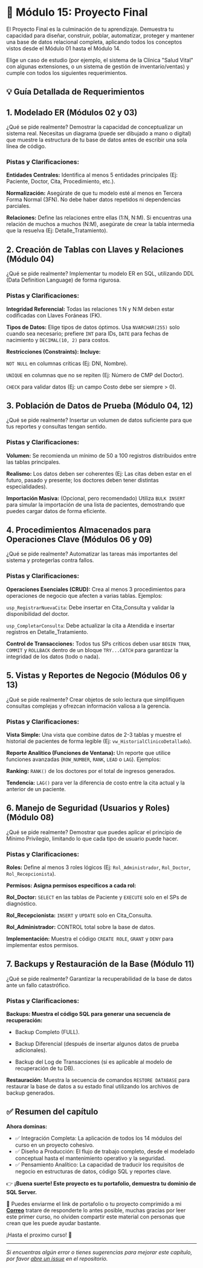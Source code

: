 # 📘 Módulo 15: Proyecto Final
El Proyecto Final es la culminación de tu aprendizaje. Demuestra tu capacidad para diseñar, construir, poblar, automatizar, proteger y mantener una base de datos relacional completa, aplicando todos los conceptos vistos desde el Módulo 01 hasta el Módulo 14.

Elige un caso de estudio (por ejemplo, el sistema de la Clínica "Salud Vital" con algunas extensiones, o un sistema de gestión de inventario/ventas) y cumple con todos los siguientes requerimientos.

## 💡 Guía Detallada de Requerimientos

## 1. Modelado ER (Módulos 02 y 03)
¿Qué se pide realmente?
Demostrar la capacidad de conceptualizar un sistema real. Necesitas un diagrama (puede ser dibujado a mano o digital) que muestre la estructura de tu base de datos antes de escribir una sola línea de código.

### **Pistas y Clarificaciones:**

**Entidades Centrales:** Identifica al menos 5 entidades principales (Ej: Paciente, Doctor, Cita, Procedimiento, etc.).

**Normalización:** Asegúrate de que tu modelo esté al menos en Tercera Forma Normal (3FN). No debe haber datos repetidos ni dependencias parciales.

**Relaciones:** Define las relaciones entre ellas (1:N, N:M). Si encuentras una relación de muchos a muchos (N:M), asegúrate de crear la tabla intermedia que la resuelva (Ej: Detalle_Tratamiento).


## 2. Creación de Tablas con Llaves y Relaciones (Módulo 04)
¿Qué se pide realmente?
Implementar tu modelo ER en SQL, utilizando DDL (Data Definition Language) de forma rigurosa.

### **Pistas y Clarificaciones:**

**Integridad Referencial:** Todas las relaciones 1:N y N:M deben estar codificadas con Llaves Foráneas (FK).

**Tipos de Datos:** Elige tipos de datos óptimos. Usa `NVARCHAR(255)` solo cuando sea necesario; prefiere `INT` para IDs, `DATE` para fechas de nacimiento y `DECIMAL(10, 2)` para costos.

**Restricciones (Constraints): Incluye:**

`NOT NULL` en columnas críticas (Ej: DNI, Nombre).

`UNIQUE` en columnas que no se repiten (Ej: Número de CMP del Doctor).

`CHECK` para validar datos (Ej: un campo Costo debe ser siempre > 0).


## 3. Población de Datos de Prueba (Módulo 04, 12)
¿Qué se pide realmente?
Insertar un volumen de datos suficiente para que tus reportes y consultas tengan sentido.

### **Pistas y Clarificaciones:**

**Volumen:** Se recomienda un mínimo de 50 a 100 registros distribuidos entre las tablas principales.

**Realismo:** Los datos deben ser coherentes (Ej: Las citas deben estar en el futuro, pasado y presente; los doctores deben tener distintas especialidades).

**Importación Masiva:** (Opcional, pero recomendado) Utiliza `BULK INSERT` para simular la importación de una lista de pacientes, demostrando que puedes cargar datos de forma eficiente.


## 4. Procedimientos Almacenados para Operaciones Clave (Módulos 06 y 09)
¿Qué se pide realmente?
Automatizar las tareas más importantes del sistema y protegerlas contra fallos.

### **Pistas y Clarificaciones:**

**Operaciones Esenciales (CRUD):** Crea al menos 3 procedimientos para operaciones de negocio que afecten a varias tablas. Ejemplos:

`usp_RegistrarNuevaCita`: Debe insertar en Cita_Consulta y validar la disponibilidad del doctor.

`usp_CompletarConsulta`: Debe actualizar la cita a Atendida e insertar registros en Detalle_Tratamiento.

**Control de Transacciones:** Todos tus SPs críticos deben usar `BEGIN TRAN`, `COMMIT` y `ROLLBACK` dentro de un bloque `TRY...CATCH` para garantizar la integridad de los datos (todo o nada).


## 5. Vistas y Reportes de Negocio (Módulos 06 y 13)
¿Qué se pide realmente?
Crear objetos de solo lectura que simplifiquen consultas complejas y ofrezcan información valiosa a la gerencia.

### **Pistas y Clarificaciones:**

**Vista Simple:** Una vista que combine datos de 2-3 tablas y muestre el historial de pacientes de forma legible (Ej: `vw_HistorialClinicoDetallado`).

**Reporte Analítico (Funciones de Ventana):** Un reporte que utilice funciones avanzadas (`ROW_NUMBER`, `RANK`, `LEAD` o `LAG`). Ejemplos:

**Ranking:** `RANK()` de los doctores por el total de ingresos generados.

**Tendencia:** `LAG()` para ver la diferencia de costo entre la cita actual y la anterior de un paciente.


## 6. Manejo de Seguridad (Usuarios y Roles) (Módulo 08)
¿Qué se pide realmente?
Demostrar que puedes aplicar el principio de Mínimo Privilegio, limitando lo que cada tipo de usuario puede hacer.

### **Pistas y Clarificaciones:**

**Roles:** Define al menos 3 roles lógicos (Ej: `Rol_Administrador`, `Rol_Doctor`, `Rol_Recepcionista`).

**Permisos: Asigna permisos específicos a cada rol:**

**Rol_Doctor:** `SELECT` en las tablas de Paciente y `EXECUTE` solo en el SPs de diagnóstico.

**Rol_Recepcionista:** `INSERT` y `UPDATE` solo en Cita_Consulta.

**Rol_Administrador:** CONTROL total sobre la base de datos.

**Implementación:** Muestra el código `CREATE ROLE`, `GRANT` y `DENY` para implementar estos permisos.


## 7. Backups y Restauración de la Base (Módulo 11)
¿Qué se pide realmente?
Garantizar la recuperabilidad de la base de datos ante un fallo catastrófico.

### **Pistas y Clarificaciones:**

**Backups: Muestra el código SQL para generar una secuencia de recuperación:**

- Backup Completo (FULL).

- Backup Diferencial (después de insertar algunos datos de prueba adicionales).

- Backup del Log de Transacciones (si es aplicable al modelo de recuperación de tu DB).

**Restauración:** Muestra la secuencia de comandos `RESTORE DATABASE` para restaurar la base de datos a su estado final utilizando los archivos de backup generados.


## ✅ Resumen del capítulo

**Ahora dominas:**

- ✅ Integración Completa: La aplicación de todos los 14 módulos del curso en un proyecto cohesivo.
- ✅ Diseño a Producción: El flujo de trabajo completo, desde el modelado conceptual hasta el mantenimiento operativo y la seguridad.
- ✅ Pensamiento Analítico: La capacidad de traducir los requisitos de negocio en estructuras de datos, código SQL y reportes clave.

👉 **¡Buena suerte! Este proyecto es tu portafolio, demuestra tu dominio de SQL Server.**

📖 Puedes enviarme el link de portafolio o tu proyecto comprimido a mi [**Correo**](mailto:al_victor99@hotmail.com?subject=Proyecto_Modulo15_Curso_BD) tratare de responderte lo antes posible, muchas gracias por leer este primer curso, no olviden compartir este material con personas que crean que les puede ayudar bastante. 

¡Hasta el proximo curso! 🦘

---

*Si encuentras algún error o tienes sugerencias para mejorar este capítulo, por favor [abre un issue](https://github.com/VictorCY19/Curso-Base-de-datos/issues/new) en el repositorio.*